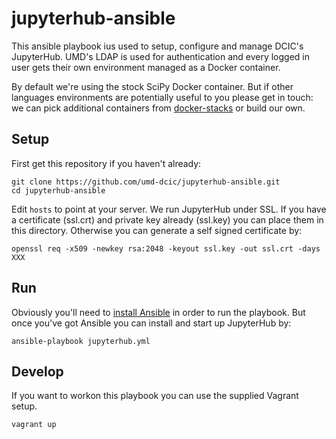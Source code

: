 # jupyterhub-ansible

This ansible playbook ius used to setup, configure and manage DCIC's JupyterHub.
UMD's LDAP is used for authentication and every logged in user gets their own
environment managed as a Docker container.

By default we're using the stock SciPy Docker container. But if other languages
environments are potentially useful to you please get in touch: we can pick 
additional containers from [docker-stacks] or build our own.

## Setup

First get this repository if you haven't already:

    git clone https://github.com/umd-dcic/jupyterhub-ansible.git
    cd jupyterhub-ansible

Edit `hosts` to point at your server.  We run JupyterHub under SSL. If you 
have a certificate (ssl.crt) and private key already (ssl.key) you can 
place them in this directory.  Otherwise you can generate a self 
signed certificate by:

    openssl req -x509 -newkey rsa:2048 -keyout ssl.key -out ssl.crt -days XXX

## Run

Obviously you'll need to [install Ansible](http://docs.ansible.com/ansible/intro_installation.html#installation) in order to run the playbook. But once you've got Ansible you can install and start up JupyterHub by:

    ansible-playbook jupyterhub.yml

## Develop

If you want to workon this playbook you can use the supplied Vagrant setup.

    vagrant up

[docker-stacks]: https://github.com/jupyter/docker-stacks

